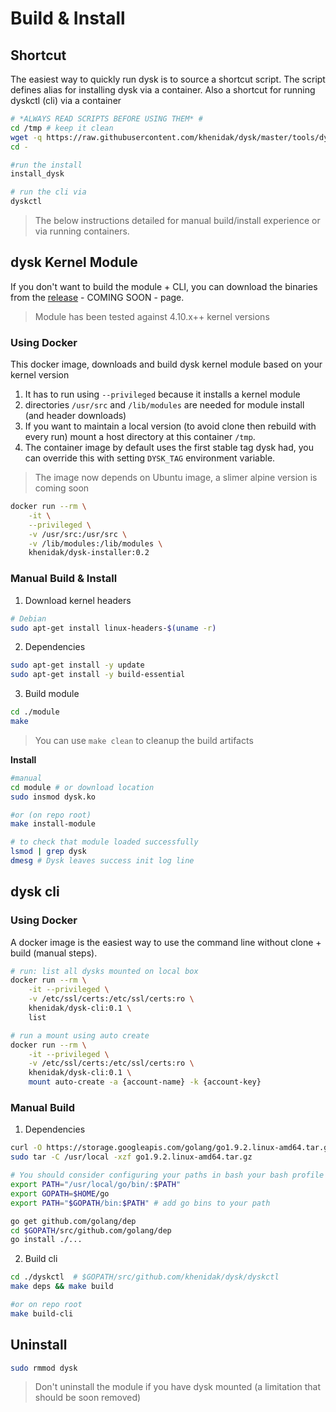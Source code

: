 # Build & Install #

## Shortcut ##

The easiest way to quickly run dysk is to source a shortcut script. The script defines alias for installing 
dysk via a container. Also a shortcut for running dyskctl (cli) via a container

```bash
# *ALWAYS READ SCRIPTS BEFORE USING THEM* #
cd /tmp # keep it clean
wget -q https://raw.githubusercontent.com/khenidak/dysk/master/tools/dysk_shortcuts.sh && source dysk_shortcuts.sh
cd -

#run the install
install_dysk

# run the cli via
dyskctl
```

> The below instructions detailed for manual build/install experience or via running containers.


## dysk Kernel Module ##
If you don't want to build the module + CLI, you can download the binaries from the [release](https://github.com/khenidak/dysk/releases) - COMING SOON - page.


> Module has been tested against 4.10.x++ kernel versions

### Using Docker ###

This docker image, downloads and build dysk kernel module based on your kernel version

1. It has to run using ```--privileged``` because it installs a kernel module
2. directories ```/usr/src``` and ```/lib/modules``` are needed for module install (and header downloads)
3. If you want to maintain a local version (to avoid clone then rebuild with every run) mount a host directory at this container ```/tmp```.
4. The container image by default uses the first stable tag dysk had, you can override this with setting ```DYSK_TAG``` environment variable.  


> The image now depends on Ubuntu image, a slimer alpine version is coming soon

```bash
docker run --rm \
	-it \
	--privileged \
	-v /usr/src:/usr/src \
	-v /lib/modules:/lib/modules \
	khenidak/dysk-installer:0.2
```

### Manual Build & Install ###
1. Download kernel headers

```bash
# Debian
sudo apt-get install linux-headers-$(uname -r)
```
2. Dependencies

```bash
sudo apt-get install -y update
sudo apt-get install -y build-essential
```

3. Build module

```bash
cd ./module
make 
```

> You can use ``` make clean ``` to cleanup the build artifacts 

**Install**

```bash
#manual
cd module # or download location
sudo insmod dysk.ko

#or (on repo root)
make install-module

# to check that module loaded successfully 
lsmod | grep dysk
dmesg # Dysk leaves success init log line
```

## dysk cli  ##

### Using Docker ###

A docker image is the easiest way to use the command line without clone + build (manual steps).

```bash
# run: list all dysks mounted on local box
docker run --rm \
	-it --privileged \
	-v /etc/ssl/certs:/etc/ssl/certs:ro \
	khenidak/dysk-cli:0.1 \ 
	list

# run a mount using auto create
docker run --rm \
	-it --privileged \
	-v /etc/ssl/certs:/etc/ssl/certs:ro \
	khenidak/dysk-cli:0.1 \ 
	mount auto-create -a {account-name} -k {account-key}
```

### Manual Build ###
1. Dependencies

```bash
curl -O https://storage.googleapis.com/golang/go1.9.2.linux-amd64.tar.gz
sudo tar -C /usr/local -xzf go1.9.2.linux-amd64.tar.gz

# You should consider configuring your paths in bash your bash profile
export PATH="/usr/local/go/bin/:$PATH"
export GOPATH=$HOME/go
export PATH="$GOPATH/bin:$PATH" # add go bins to your path

go get github.com/golang/dep
cd $GOPATH/src/github.com/golang/dep
go install ./...
```

2. Build cli

```bash
cd ./dyskctl  # $GOPATH/src/github.com/khenidak/dysk/dyskctl
make deps && make build

#or on repo root
make build-cli
```

## Uninstall ##

```bash
sudo rmmod dysk
```

> Don't uninstall the module if you have dysk mounted (a limitation that should be soon removed)

